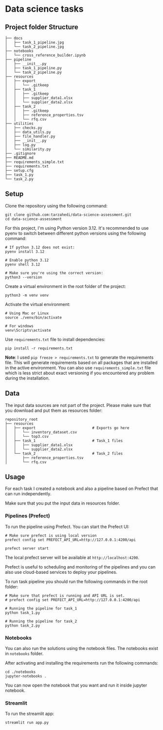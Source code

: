 # Data science tasks

## Project folder Structure

```text
├── docs
│   ├── task_1_pipeline.jpg
│   └── task_2_pipeline.jpg
├── notebooks
│   └── cross_reference_builder.ipynb
├── pipeline
│   ├── __init__.py
│   ├── task_1_pipeline.py
│   └── task_2_pipeline.py
├── resources
│   ├── export
│   │   └── .gitkeep
│   ├── task_1
│   │   ├── .gitkeep
│   │   ├── supplier_data1.xlsx
│   │   └── supplier_data2.xlsx
│   ├── task_2
│   │   ├── .gitkeep
│   │   ├── reference_properties.tsv
│   │   └── rfq.csv
├── utilities
│   ├── checks.py
│   ├── data_utils.py
│   ├── file_handler.py
│   ├── __init__.py
│   ├── log.py
│   └── similarity.py
├── .gitignore
├── README.md
├── requirements_simple.txt
├── requirements.txt
├── setup.cfg
├── task_1.py
└── task_2.py
```

## Setup


Clone the repository using the following command:

```shell
git clone github.com:tarzahedi/data-science-assessment.git
cd data-science-assessment
```

For this project, I'm using Python version 3.12. It's recommended to use pyenv
to switch between different python versions using the following command:

```shell
# If python 3.12 does not exist:
pyenv install 3.12

# Enable python 3.12
pyenv shell 3.12

# Make sure you're using the correct version:
python3 --version
```

Create a virtual environment in the root folder of the project:

```shell
python3 -m venv venv
```

Activate the virtual environment:

```shell
# Using Mac or Linux
source ./venv/bin/activate

# For windows
venv\Scripts\activate
```

Use `requirements.txt` file to install dependencies:

```shell
pip install -r requirements.txt
```

**Note**: I used `pip freeze > requirements.txt` to generate the requirements file.
This will generate requirements based on all packages that are installed in the active
environment. You can also use `requirements_simple.txt` file which is less strict about
exact versioning if you encountered any problem during the installation.

## Data

The input data sources are not part of the project. Please make sure
that you download and put them as resources folder:

```text
repository_root
├── resources
│   ├── export                          # Exports go here
│   │   └── inventory_dataset.csv
│   │   └── top3.csv
│   ├── task_1                          # Task_1 files
│   │   ├── supplier_data1.xlsx
│   │   └── supplier_data2.xlsx
│   └── task_2                          # Task_2 files
│       ├── reference_properties.tsv
│       └── rfq.csv

```

## Usage

For each task I created a notebook and also a pipeline based on Prefect that can run
independently.

Make sure that you put the input data in resources folder.

### Pipelines (Prefect)

To run the pipeline using Prefect. You can start the Prefect UI:

```shell
# Make sure prefect is using local version
prefect config set PREFECT_API_URL=http://127.0.0.1:4200/api

prefect server start
```

The local prefect server will be available at `http://localhost:4200`.

Prefect is useful to scheduling and monitoring of the pipelines and you can also use
cloud-based services to deploy your pipelines.

To run task pipeline you should run the following commands in the root folder:

```shell
# Make sure that prefect is running and API URL is set.
# prefect config set PREFECT_API_URL=http://127.0.0.1:4200/api

# Running the pipeline for task_1
python task_1.py

# Running the pipeline for task_2
python task_2.py
```

### Notebooks

You can also run the solutions using the notebook files. The notebooks exist in
`notebooks` folder.

After activating and installing the requirements run the following commands:

```shell
cd ./notebooks
jupyter-notebooks .
```

You can now open the notebook that you want and run it inside jupyter notebook.

### Streamlit

To run the streamlit app:

```bash
streamlit run app.py
```
